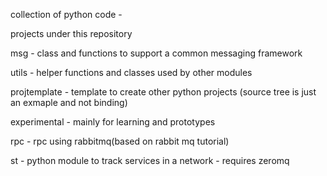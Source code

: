 collection of python code -

projects under this repository

msg - class and functions to support a common messaging framework

utils - helper functions and classes used by other modules

projtemplate - template to create other python projects
               (source tree is just an exmaple and not binding)

experimental - mainly for learning and prototypes

rpc - rpc using rabbitmq(based on rabbit mq tutorial) 

st - python module to track services in a network - requires zeromq

